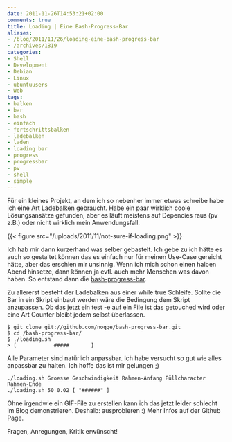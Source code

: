 ```yaml
---
date: 2011-11-26T14:53:21+02:00
comments: true
title: Loading | Eine Bash-Progress-Bar
aliases:
- /blog/2011/11/26/loading-eine-bash-progress-bar
- /archives/1819
categories:
- Shell
- Development
- Debian
- Linux
- ubuntuusers
- Web
tags:
- balken
- bar
- bash
- einfach
- fortschrittsbalken
- ladebalken
- laden
- loading bar
- progress
- progressbar
- pv
- shell
- simple
---
```


Für ein kleines Projekt, an dem ich so nebenher immer etwas schreibe habe
ich eine Art Ladebalken gebraucht. Habe ein paar wirklich coole
Lösungsansätze gefunden, aber es läuft meistens auf Depencies raus (pv
z.B.) oder nicht wirklich mein Anwendungsfall.

{{< figure src="/uploads/2011/11/not-sure-if-loading.png" >}}

Ich hab mir dann kurzerhand was selber gebastelt. Ich gebe zu ich hätte es
auch so gestaltet können das es einfach nur für meinen Use-Case gereicht
hätte, aber das erschien mir unsinnig. Wenn ich mich schon einen halben
Abend hinsetze, dann können ja evtl. auch mehr Menschen was davon haben. So
entstand dann die
[bash-progress-bar](https://github.com/noqqe/bash-progress-bar).

Zu allererst besteht der Ladebalken aus einer while true Schleife. Sollte
die Bar in ein Skript einbaut werden wäre die Bedingung dem Skript
anzupassen. Ob das jetzt ein test -e auf ein File ist das getouched wird
oder eine Art Counter bleibt jedem selbst überlassen.


    $ git clone git://github.com/noqqe/bash-progress-bar.git
    $ cd /bash-progress-bar/
    $ ./loading.sh
    > [            #####       ]


Alle Parameter sind natürlich anpassbar. Ich habe versucht so gut wie alles
anpassbar zu halten. Ich hoffe das ist mir gelungen ;)

```
./loading.sh Groesse Geschwindigkeit Rahmen-Anfang Füllcharacter Rahmen-Ende
./loading.sh 50 0.02 [ "######" ]
```

Ohne irgendwie ein GIF-File zu erstellen kann ich das jetzt leider schlecht
im Blog demonstrieren. Deshalb: ausprobieren :) Mehr Infos auf der Github
Page.

Fragen, Anregungen, Kritik erwünscht!
